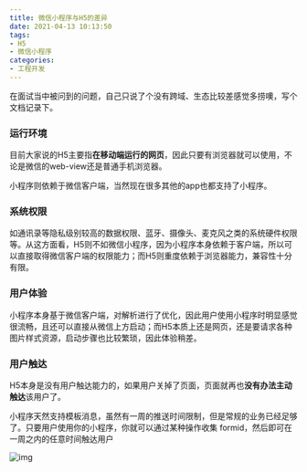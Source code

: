 ```yaml
---
title: 微信小程序与H5的差异
date: 2021-04-13 10:13:50
tags:
- H5
- 微信小程序
categories:
- 工程开发
---
```


在面试当中被问到的问题，自己只说了个没有跨域、生态比较差感觉多捞噢，写个文档记录下。
<!-- more -->

### 运行环境
目前大家说的H5主要指**在移动端运行的网页**，因此只要有浏览器就可以使用，不论是微信的web-view还是普通手机浏览器。

小程序则依赖于微信客户端，当然现在很多其他的app也都支持了小程序。

### 系统权限

如通讯录等隐私级别较高的数据权限、蓝牙、摄像头、麦克风之类的系统硬件权限等。从这方面看，H5则不如微信小程序，因为小程序本身依赖于客户端，所以可以直接取得微信客户端的权限能力；而H5则重度依赖于浏览器能力，兼容性十分有限。

### 用户体验

小程序本身基于微信客户端，对解析进行了优化，因此用户使用小程序时明显感觉很流畅，且还可以直接从微信上方启动；而H5本质上还是网页，还是要请求各种图片样式资源，启动步骤也比较繁琐，因此体验稍差。

### 用户触达

H5本身是没有用户触达能力的，如果用户关掉了页面，页面就再也**没有办法主动触达**该用户了。

小程序天然支持模板消息，虽然有一周的推送时间限制，但是常规的业务已经足够了。只要用户使用你的小程序，你就可以通过某种操作收集 formid，然后即可在一周之内的任意时间触达用户

![img](http://image.woshipm.com/wp-files/2018/08/VDuJIXRrSXah2YPWlhJG.png)